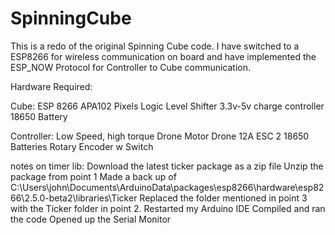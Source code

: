 # SpinningCube


This is a redo of the original Spinning Cube code.  I have switched to a ESP8266 for wireless communication on board and have implemented the ESP_NOW Protocol for Controller to Cube communication.

Hardware Required:

Cube:
ESP 8266
APA102 Pixels
Logic Level Shifter
3.3v-5v charge controller
18650 Battery

Controller:
Low Speed, high torque Drone Motor
Drone 12A ESC
2 18650 Batteries
Rotary Encoder w Switch


notes on timer lib:
Download the latest ticker package as a zip file
Unzip the package from point 1
Made a back up of C:\Users\john\Documents\ArduinoData\packages\esp8266\hardware\esp8266\2.5.0-beta2\libraries\Ticker
Replaced the folder mentioned in point 3 with the Ticker folder in point 2.
Restarted my Arduino IDE
Compiled and ran the code
Opened up the Serial Monitor